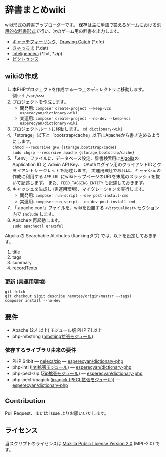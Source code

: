 辞書まとめwiki
==============
wiki形式の辞書アップローダーです。
保存は[主に単語で答えるゲームにおける汎用的な辞書形式]で行い、次のゲーム用の辞書を出力します。

* [キャッチフィーリング]、[Drawing Catch] \(*.cfq)
* [きゃっちま] \(*.dat)
* [Inteligenceω] \(*.txt, *.zip)
* [ピクトセンス]

[主に単語で答えるゲームにおける汎用的な辞書形式]: https://github.com/esperecyan/dictionary/blob/master/dictionary.md
[キャッチフィーリング]: http://www.forest.impress.co.jp/library/software/catchfeeling/
[Drawing Catch]: http://www.houmotsuko.net/game/old/drawcatch/index
[きゃっちま]: http://vodka-catchm.seesaa.net/article/115922159.html
[ピクトセンス]: http://pictsense.com/
[Inteligenceω]: http://loxee.web.fc2.com/inteli.html

wikiの作成
----------
1. 本PHPプロジェクトを作成する一つ上のディレクトリに移動します。  
   例: `cd /var/www`
1. プロジェクトを作成します。  
   * 開発用: `composer create-project --keep-vcs esperecyan/dictionary-wiki`
   * 実運用: `composer create-project --no-dev --keep-vcs esperecyan/dictionary-wiki`
1. プロジェクトルートに移動します。
   `cd dictionary-wiki`
1. 「storage」以下と「bootstrap/cache」以下にApacheから書き込めるようにします。  
   `chmod --recursive g+w {storage,bootstrap/cache}`  
   `sudo chgrp --recursive apache {storage,bootstrap/cache}`
1. 「.env」ファイルに、データベース設定、辞書検索用に[Algolia]の Application ID と Admin API Key、
	OAuthログイン用のクライアントIDとクライアントシークレットを記述します。
   実運用環境であれば、キャッシュの作成に利用する `APP_URL` にwikiトップページのURLを末尾のスラッシュを抜いて記述します。
   また、`FEED_TAGGING_ENTITY` も記述しておきます。
1. キャッシュを生成し (実運用環境)、マイグレーションを実行します。  
   * 開発用: `composer run-script --dev post-install-cmd`
   * 実運用: `composer run-script --no-dev post-install-cmd`
1. 「.apache.conf」ファイルを、wikiを設置する `<VirstualHost>` セクション内で `Include` します。
1. Apacheを再起動します。  
   `sudo apachectl graceful`

Algolia の Searchable Attributes (Rankingタブ) では、以下を設定しておきます。

1. title
1. tags
1. summary
1. recordTexts

[Algolia]: https://www.algolia.com/ "Hosted Search API that delivers instant and relevant results from the first keystroke"

### 更新 (実運用環境)
`git fetch`  
`git checkout $(git describe remotes/origin/master --tags)`  
`composer install --no-dev`

要件
----
* Apache (2.4 以上) モジュール版 PHP 7.1 以上
* php-mbstring ([mbstring拡張モジュール])

[mbstring拡張モジュール]: https://secure.php.net/mbstring "mbstring はマルチバイト対応の文字列関数を提供し、PHP でマルチバイトエンコーディングを処理することを容易にします。"

### 依存するライブラリ由来の要件
* PHP 64bit — [nelexa/zip] — [esperecyan/dictionary-php]
* php-intl ([Intl拡張モジュール]) — [esperecyan/dictionary-php]
* php-pecl-zip ([Zip拡張モジュール]) — [esperecyan/dictionary-php]
* php-pecl-imagick ([imagick (PECL拡張モジュール)]) — [esperecyan/dictionary-php]

[nelexa/zip]: https://packagist.org/packages/nelexa/zip
[esperecyan/dictionary-php]: https://packagist.org/packages/esperecyan/dictionary-php
[Intl拡張モジュール]: https://secure.php.net/intl "国際化用拡張モジュール (Intl と略します) は ICU ライブラリのラッパーです。 PHP プログラマが、UCA 準拠の照合順序 (collation) や日付/時刻/数値/通貨のフォーマットを扱えるようにします。"
[Zip拡張モジュール]: https://secure.php.net/zip "この拡張モジュールにより、ZIP 圧縮されたアーカイブとその内部のファイルに対する透過的な読み書きが可能となります。"
[imagick (PECL拡張モジュール)]: https://secure.php.net/imagick "Imagick は、ImageMagick API を使用して画像の作成や修正を行う ネイティブ PHP 拡張モジュールです。"

Contribution
------------
Pull Request、または Issue よりお願いいたします。

ライセンス
----------
当スクリプトのライセンスは [Mozilla Public License Version 2.0] \(MPL-2.0) です。

[Mozilla Public License Version 2.0]: https://www.mozilla.org/MPL/2.0/
